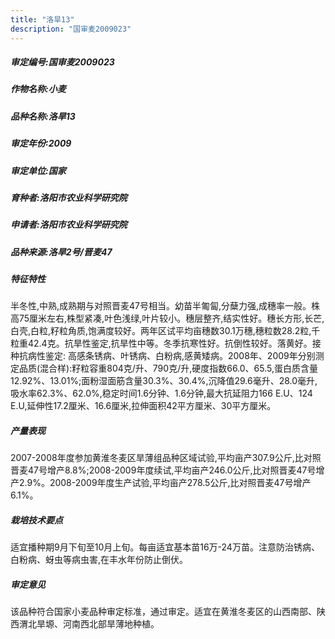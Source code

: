 ```yaml
---
title: "洛旱13"
description: "国审麦2009023"
---
```

##### 审定编号:国审麦2009023

##### 作物名称:小麦

##### 品种名称:洛旱13

##### 审定年份:2009

##### 审定单位:国家

##### 育种者:洛阳市农业科学研究院

##### 申请者:洛阳市农业科学研究院

##### 品种来源:洛旱2号/晋麦47

##### 特征特性
半冬性,中熟,成熟期与对照晋麦47号相当。幼苗半匍匐,分蘖力强,成穗率一般。株高75厘米左右,株型紧凑,叶色浅绿,叶片较小。穗层整齐,结实性好。穗长方形,长芒,白壳,白粒,籽粒角质,饱满度较好。两年区试平均亩穗数30.1万穗,穗粒数28.2粒,千粒重42.4克。抗旱性鉴定,抗旱性中等。冬季抗寒性好。抗倒性较好。落黄好。接种抗病性鉴定: 高感条锈病、叶锈病、白粉病,感黄矮病。2008年、2009年分别测定品质(混合样):籽粒容重804克/升、790克/升,硬度指数66.0、65.5,蛋白质含量12.92%、13.01%;面粉湿面筋含量30.3%、30.4%,沉降值29.6毫升、28.0毫升,吸水率62.3%、62.0%,稳定时间1.6分钟、1.6分钟,最大抗延阻力166 E.U、124 E.U,延伸性17.2厘米、16.6厘米,拉伸面积42平方厘米、30平方厘米。

##### 产量表现
2007-2008年度参加黄淮冬麦区旱薄组品种区域试验,平均亩产307.9公斤,比对照晋麦47号增产8.8%;2008-2009年度续试,平均亩产246.0公斤,比对照晋麦47号增产2.9%。2008-2009年度生产试验,平均亩产278.5公斤,比对照晋麦47号增产6.1%。 

##### 栽培技术要点
适宜播种期9月下旬至10月上旬。每亩适宜基本苗16万-24万苗。注意防治锈病、白粉病、蚜虫等病虫害,在丰水年份防止倒伏。 

##### 审定意见
该品种符合国家小麦品种审定标准，通过审定。适宜在黄淮冬麦区的山西南部、陕西渭北旱塬、河南西北部旱薄地种植。
